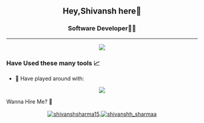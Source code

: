 <h2 align="center">Hey,Shivansh here👋 </h2>

</p>
<h3 align="center"> Software Developer👨‍💻 </h3>

---

<p align="center">
    <img src="https://komarev.com/ghpvc/?username=shivansh1507&color=blueviolet&style=for-the-badge" />
</p>

### Have Used these many tools 📈

- 🔭 Have played around with: 
<p align="center">
    <img src="https://skillicons.dev/icons?i=docker,vim,arduino,aws,azure,bash,bootstrap,cpp,cassandra,py,discord,express,git,github,html,css,idea,gcp,java,js,linux,mongodb,mysql,nodejs,postgres,postman,powershell,react,redis,threejs,sass,tailwind,vscode,raspberrypi,cloudflare,php,r,vercel,&perline=12"/>
</p>


 Wanna Hire Me? 📱

<p align="center">

</a>
    <a href="https://www.linkedin.com/in/shivanshsharma15/" target="blank">
        <img align="center" src="https://img.shields.io/badge/LinkedIn-0077B5?style=for-the-badge&logo=linkedin&logoColor=white" alt="shivanshsharma15"/>
    </a>
    <a href="https://www.instagram.com/shivanshh_sharmaa/" target="blank">
        <img align="center" src="https://img.shields.io/badge/Instagram-E4405F?style=for-the-badge&logo=instagram&logoColor=white" alt="shivanshh_sharmaa" />
    </a>
</p>

